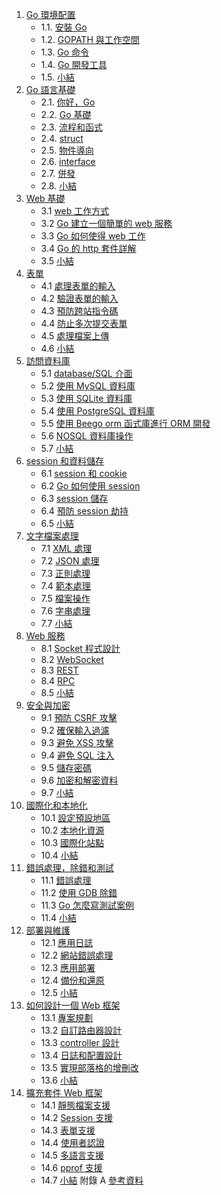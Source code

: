 1. [Go 環境配置](01.0.md)
    - 1.1. [安裝 Go](01.1.md)
    - 1.2. [GOPATH 與工作空間](01.2.md)
    - 1.3. [Go 命令](01.3.md)
    - 1.4. [Go 開發工具](01.4.md)
    - 1.5. [小結](01.5.md)
2. [Go 語言基礎](02.0.md)
    - 2.1. [你好，Go](02.1.md)
    - 2.2. [Go 基礎](02.2.md)
    - 2.3. [流程和函式](02.3.md)
    - 2.4. [struct](02.4.md)
    - 2.5. [物件導向](02.5.md)
    - 2.6. [interface](02.6.md)
    - 2.7. [併發](02.7.md)
    - 2.8. [小結](02.8.md)
3. [Web 基礎](03.0.md)
    - 3.1 [web 工作方式](03.1.md)
    - 3.2 [Go 建立一個簡單的 web 服務](03.2.md)
    - 3.3 [Go 如何使得 web 工作](03.3.md)
    - 3.4 [Go 的 http 套件詳解](03.4.md)
    - 3.5 [小結](03.5.md)
4. [表單](04.0.md)
    - 4.1 [處理表單的輸入](04.1.md)
    - 4.2 [驗證表單的輸入](04.2.md)
    - 4.3 [預防跨站指令碼](04.3.md)
    - 4.4 [防止多次提交表單](04.4.md)
    - 4.5 [處理檔案上傳](04.5.md)
    - 4.6 [小結](04.6.md)
5. [訪問資料庫](05.0.md)
    - 5.1 [database/SQL 介面](05.1.md)
    - 5.2 [使用 MySQL 資料庫](05.2.md)
    - 5.3 [使用 SQLite 資料庫](05.3.md)
    - 5.4 [使用 PostgreSQL 資料庫](05.4.md)
    - 5.5 [使用 Beego orm 函式庫進行 ORM 開發](05.5.md)
    - 5.6 [NOSQL 資料庫操作](05.6.md)
    - 5.7 [小結](05.7.md)
6. [session 和資料儲存](06.0.md)
    - 6.1 [session 和 cookie](06.1.md)
    - 6.2 [Go 如何使用 session](06.2.md)
    - 6.3 [session 儲存](06.3.md)
    - 6.4 [預防 session 劫持](06.4.md)
    - 6.5 [小結](06.5.md)
7. [文字檔案處理](07.0.md)
    - 7.1 [XML 處理](07.1.md)
    - 7.2 [JSON 處理](07.2.md)
    - 7.3 [正則處理](07.3.md)
    - 7.4 [範本處理](07.4.md)
    - 7.5 [檔案操作](07.5.md)
    - 7.6 [字串處理](07.6.md)
    - 7.7 [小結](07.7.md)
8. [Web 服務](08.0.md)
    - 8.1 [Socket 程式設計](08.1.md)
    - 8.2 [WebSocket](08.2.md)
    - 8.3 [REST](08.3.md)
    - 8.4 [RPC](08.4.md)
    - 8.5 [小結](08.5.md)
9.  [安全與加密](09.0.md)
    - 9.1 [預防 CSRF 攻擊](09.1.md)
    - 9.2 [確保輸入過濾](09.2.md)
    - 9.3 [避免 XSS 攻擊](09.3.md)
    - 9.4 [避免 SQL 注入](09.4.md)
    - 9.5 [儲存密碼](09.5.md)
    - 9.6 [加密和解密資料](09.6.md)
    - 9.7 [小結](09.7.md)
10. [國際化和本地化](10.0.md)
    - 10.1 [設定預設地區](10.1.md)
    - 10.2 [本地化資源](10.2.md)
    - 10.3 [國際化站點](10.3.md)
    - 10.4 [小結](10.4.md)
11. [錯誤處理，除錯和測試](11.0.md)
    - 11.1 [錯誤處理](11.1.md)
    - 11.2 [使用 GDB 除錯](11.2.md)
    - 11.3 [Go 怎麼寫測試案例](11.3.md)
    - 11.4 [小結](11.4.md)
12. [部署與維護](12.0.md)
    - 12.1 [應用日誌](12.1.md)
    - 12.2 [網站錯誤處理](12.2.md)
    - 12.3 [應用部署](12.3.md)
    - 12.4 [備份和還原](12.4.md)
    - 12.5 [小結](12.5.md)
13. [如何設計一個 Web 框架](13.0.md)　
    - 13.1 [專案規劃](13.1.md)　
    - 13.2 [自訂路由器設計](13.2.md)
    - 13.3 [controller 設計](13.3.md)
    - 13.4 [日誌和配置設計](13.4.md)
    - 13.5 [實現部落格的增刪改](13.5.md)
    - 13.6 [小結](13.6.md)　
14. [擴充套件 Web 框架](14.0.md)
    - 14.1 [靜態檔案支援](14.1.md)
    - 14.2 [Session 支援](14.2.md)
    - 14.3 [表單支援](14.3.md)
    - 14.4 [使用者認證](14.4.md)
    - 14.5 [多語言支援](14.5.md)
    - 14.6 [pprof 支援](14.6.md)
    - 14.7 [小結](14.7.md)
附錄 A [參考資料](ref.md)